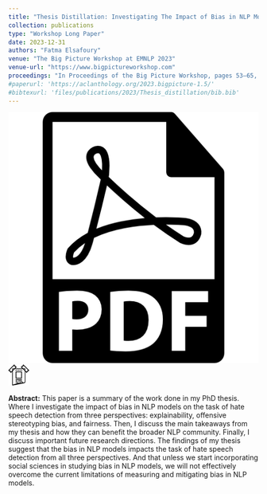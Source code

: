 ```yaml
---
title: "Thesis Distillation: Investigating The Impact of Bias in NLP Models on Hate Speech Detection"
collection: publications
type: "Workshop Long Paper"
date: 2023-12-31
authors: "Fatma Elsafoury"
venue: "The Big Picture Workshop at EMNLP 2023"
venue-url: "https://www.bigpictureworkshop.com"
proceedings: "In Proceedings of the Big Picture Workshop, pages 53–65, Singapore. Association for Computational Linguistics."
#paperurl: 'https://aclanthology.org/2023.bigpicture-1.5/'
#bibtexurl: 'files/publications/2023/Thesis_distillation/bib.bib'
---
```

<a href="/files/publications/2023/Thesis_distillation/Thesis_distilation.pdf"><img alt="Link to paper" src="/images/paper_symbol.png"/></a>
<a href="/files/publications/2023/Thesis_distillation/Thesis_distillation_poster.pdf"><img src="/images/poster_symbol.png" alt="Link to poster" style="width:42px;height:42px;"></a>



**Abstract:** This paper is a summary of the work done in my PhD thesis. Where I investigate the impact of bias in NLP models on the task of 
hate speech detection from three perspectives: explainability, offensive stereotyping bias, and fairness. Then, I discuss the main takeaways from my thesis and how they can benefit the broader NLP community. Finally, I discuss important future research directions. The findings of my thesis suggest that the bias in NLP models impacts the task of hate speech detection from all three perspectives. And that unless we start incorporating social sciences in studying bias in NLP models, we will not effectively overcome the current limitations of measuring and mitigating bias in NLP models.
